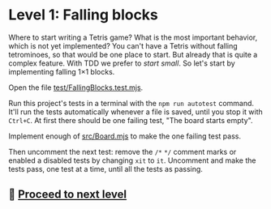 # Level 1: Falling blocks

Where to start writing a Tetris game? What is the most important behavior, which is not yet implemented? You can't have
a Tetris without falling tetrominoes, so that would be one place to start. But already that is quite a complex feature.
With TDD we prefer to *start small*. So let's start by implementing falling 1×1 blocks.

Open the file [test/FallingBlocks.test.mjs](../test/FallingBlocks.test.mjs).

Run this project's tests in a terminal with the `npm run autotest` command. It'll run the tests automatically whenever a
file is saved, until you stop it with `Ctrl+C`. At first there should be one failing test, "The board starts empty".

Implement enough of [src/Board.mjs](../src/Board.mjs) to make the one failing test pass.

Then uncomment the next test: remove the `/*` `*/` comment marks or enabled a disabled tests by changing `xit` to `it`.
Uncomment and make the tests pass, one test at a time, until all the tests as passing.

## 🚀 [Proceed to next level](level-2.md)
